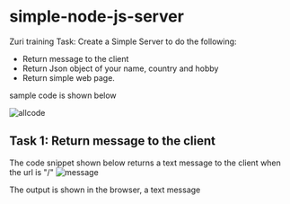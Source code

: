 # simple-node-js-server
Zuri training Task: Create a Simple Server to do the following:

* Return message to the client
* Return Json object of your name, country and hobby
*  Return simple web page.

sample code is shown below

![allcode](https://user-images.githubusercontent.com/35394098/113405990-60f48a00-93b3-11eb-849c-e530b2defd7a.png)

## Task 1: Return message to the client
The code snippet shown below returns a text message to the client when the url is "/"
![message](https://user-images.githubusercontent.com/35394098/113406650-83d36e00-93b4-11eb-92a4-a0d2a9fc5d37.png)

The output is shown in the browser, a text message

